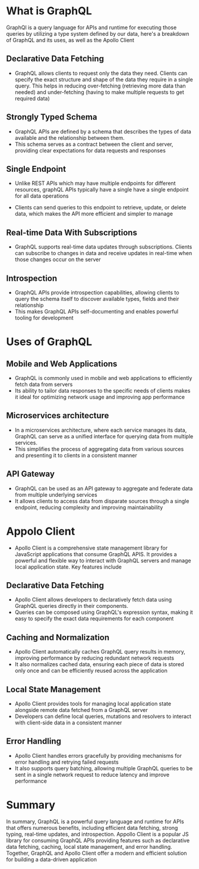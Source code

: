 # What is GraphQL

GraphQl is a query language for APIs and runtime for executing those queries by utilizing a type system defined by
our data, here's a breakdown of GraphQL and its uses, as well as the Apollo Client

## Declarative Data Fetching
  - GraphQL allows clients to request only the data they need. Clients can specify the exact structure and shape of the
data they require in a single query. This helps in reducing over-fetching (retrieving more data than needed) and 
under-fetching (having to make multiple requests to get required data)

## Strongly Typed Schema
- GraphQL APIs are defined by a schema that describes the types of data available and the relationship between them.
- This schema serves as a contract between the client and server, providing clear expectations for data requests and
responses

## Single Endpoint

- Unlike REST APIs which may have multiple endpoints for different resources, graphQL APIs typically have a single
have a single endpoint for all data operations

- Clients can send queries to this endpoint to retrieve, update, or delete data, which makes the API more efficient
and simpler to manage

## Real-time Data With Subscriptions

- GraphQL supports real-time data updates through subscriptions. Clients can subscribe to changes in data and receive
updates in real-time when those changes occur on the server

##  Introspection

- GraphQL APIs provide introspection capabilities, allowing clients to query the schema itself to discover available
types, fields and their relationship
- This makes GraphQL APIs self-documenting and enables powerful tooling for development

# Uses of GraphQL

## Mobile and Web Applications

- GraphQL is commonly used in mobile and web applications to efficiently fetch data from servers
- Its ability to tailor data responses to the specific needs of clients makes it ideal for optimizing network usage
and improving app performance

## Microservices architecture

- In a microservices architecture, where each service manages its data, GraphQL can serve as a unified interface for
querying data from multiple services.
- This simplifies the process of aggregating data from various sources and presenting it to clients in a consistent
manner

## API Gateway

- GraphQL can be used as an API gateway to aggregate and federate data from multiple underlying services
- It allows clients to access data from disparate sources through a single endpoint, reducing complexity and improving
maintainability

# Appolo Client

- Apollo Client is a comprehensive state management library for JavaScript applications that consume GraphQL APIS.
It provides a powerful and flexible way to interact with GraphQL servers and manage local application state. Key features
include

## Declarative Data Fetching

- Apollo Client allows developers to declaratively fetch data using GraphQL queries directly in their components.
- Queries can be composed using GraphQL's expression syntax, making it easy to specify the exact data requirements for
each component

## Caching and Normalization

- Apollo Client automatically caches GraphQL query results in memory, improving performance by reducing redundant
network requests
- It also normalizes cached data, ensuring each piece of data is stored only once and can be efficiently reused
across the application

## Local State Management

- Apollo Client provides tools for managing local application state alongside remote data fetched from a GraphQL server
- Developers can define local queries, mutations and resolvers to interact with client-side data in a consistent manner

## Error Handling

- Apollo Client handles errors gracefully by providing mechanisms for error handling and retrying failed requests
- It also supports query batching, allowing multiple GraphQL queries to be sent in a single network request to reduce
latency and improve performance


# Summary

In summary, GraphQL is a powerful query language and runtime for APIs that offers numerous benefits, including efficient
data fetching, strong typing, real-time updates, and introspection.
Appollo Client is a popular JS library for consuming GraphQL APIs providing features such as declarative data fetching,
caching, local state management, and error handling. Together, GraphQL and Apollo Client offer a modern and efficient
solution for building a data-driven application
